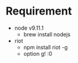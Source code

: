 
# Requirement

 - node v9.11.1
     - brew install nodejs
 - riot
     - npm install riot -g
     - option g! :0